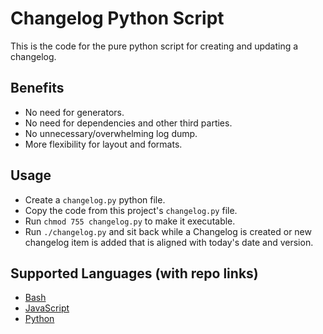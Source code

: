 # Changelog Python Script

This is the code for the pure python script for creating and updating a changelog.

## Benefits 
- No need for generators.
- No need for dependencies and other third parties.
- No unnecessary/overwhelming log dump.
- More flexibility for layout and formats.

## Usage
- Create a `changelog.py` python file.
- Copy the code from this project's `changelog.py` file.
- Run `chmod 755 changelog.py` to make it executable.
- Run `./changelog.py` and sit back while a Changelog is created or new changelog item is added that is aligned with today's date and version.

## Supported Languages (with repo links)
- [Bash](https://github.com/macro6461/changelog-bash)
- [JavaScript](https://github.com/macro6461/changelog-js)
- [Python](https://github.com/macro6461/changelog-python)
